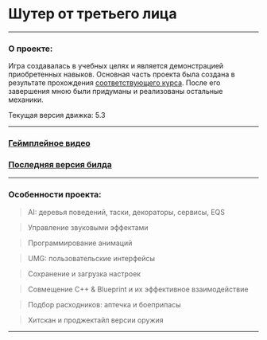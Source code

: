# Шутер от третьего лица
<hr>

### О проекте: 
Игра создавалась в учебных целях и является демонстрацией приобретенных навыков. Основная часть проекта была создана в результате прохождения [соответствующего курса](https://www.udemy.com/course/unrealengine/). После его завершения мною были придуманы и реализованы остальные механики.

Текущая версия движка: 5.3

<hr>

### [Геймплейное видео](https://www.youtube.com/watch?v=bj01siAE4wY)

### [Последняя версия билда](https://drive.google.com/drive/folders/1p9X3oSgKtlA5A8iATBhbJpwy8uSzeKEZ?usp=drive_link)

<hr>

### Особенности проекта: 

> AI: деревья поведений, таски, декораторы, сервисы, EQS

> Управление звуковыми эффектами

> Программирование анимаций

> UMG: пользовательские интерфейсы

> Сохранение и загрузка настроек

> Совмещение C++ & Blueprint и их эффективное взаимодействие

> Подбор расходников: аптечка и боеприпасы

> Хитскан и проджектайл версии оружия

<hr>
